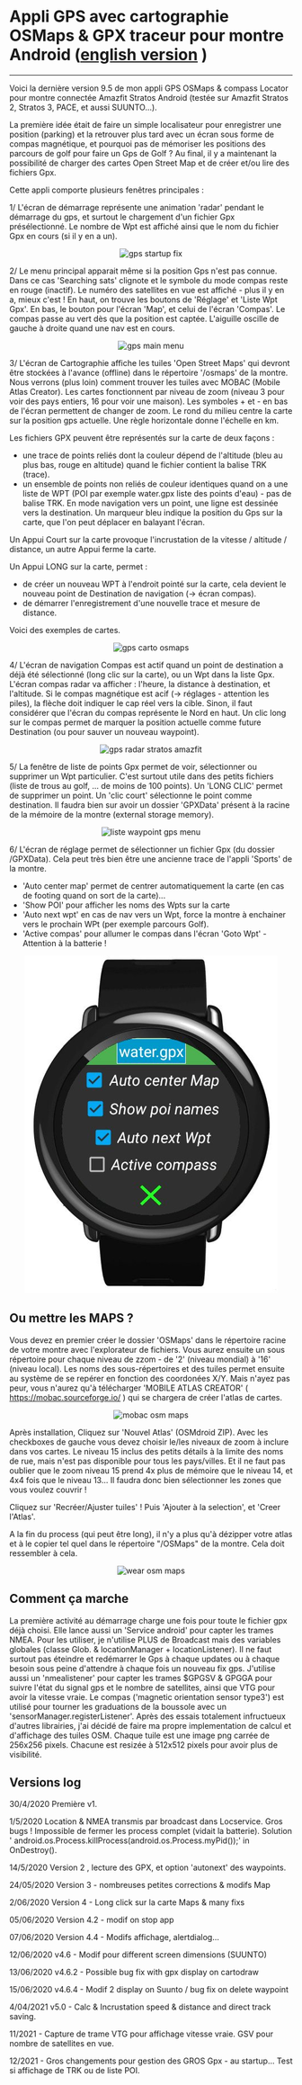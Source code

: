 # Appli GPS avec cartographie OSMaps & GPX traceur pour montre Android      ([english version](/readme-eng.md) )
----------------------------------------------------------------------
Voici la dernière version 9.5 de mon appli GPS OSMaps & compass Locator pour montre connectée Amazfit Stratos Android (testée sur Amazfit Stratos 2, Stratos 3, PACE, et aussi  SUUNTO...).

La première idée était de faire un simple localisateur pour enregistrer une position (parking) et la retrouver plus tard avec un écran sous forme de compas magnétique, et pourquoi pas de mémoriser les positions des parcours de golf pour faire un Gps de Golf ? Au final, il y a maintenant la possibilité de charger des cartes Open Street Map et de créer et/ou lire des fichiers Gpx.

Cette appli comporte plusieurs fenêtres principales :

1/ L'écran de démarrage représente une animation 'radar' pendant le démarrage du gps, et surtout le chargement d'un fichier Gpx présélectionné.
Le nombre de Wpt est affiché ainsi que le nom du fichier Gpx en cours (si il y en a un).

<center><img src="/1-startscreen.jpg" alt="gps startup fix"/></center>

2/ Le menu principal apparait même si la position Gps n'est pas connue. Dans ce cas 'Searching sats' clignote et le symbole du mode compas reste en rouge (inactif). Le numéro des satellites en vue est affiché - plus il y en a, mieux c'est !
En haut, on trouve les boutons de 'Réglage' et 'Liste Wpt Gpx'.
En bas, le bouton pour l'écran 'Map', et celui de l'écran 'Compas'. Le compas passe au vert dès que la position est captée. L'aiguille oscille de gauche à droite quand une nav est en cours.

<center><img src="/2-main-screen.jpg" alt="gps main menu"/></center>

3/ L'écran de Cartographie affiche les tuiles 'Open Street Maps' qui devront être stockées à l'avance (offline) dans le répertoire '/osmaps' de la montre. Nous verrons (plus loin) comment trouver les tuiles avec MOBAC (Mobile Atlas Creator). Les cartes fonctionnent par niveau de zoom (niveau 3 pour voir des pays entiers, 16 pour voir une maison). Les symboles + et - en bas de l'écran permettent de changer de zoom. Le rond du milieu centre la carte sur la position gps actuelle. Une règle horizontale donne l'échelle en km.

Les fichiers GPX peuvent être représentés sur la carte de deux façons :
- une trace de points reliés dont la couleur dépend de l'altitude (bleu au plus bas, rouge en altitude) quand le fichier contient la balise TRK (trace).
- un ensemble de points non reliés de couleur identiques quand on a une liste de WPT (POI par exemple water.gpx liste des points d'eau) - pas de balise TRK.
En mode navigation vers un point, une ligne est dessinée vers la destination.
Un marqueur bleu indique la position du Gps sur la carte, que l'on peut déplacer en balayant l'écran.

Un Appui Court sur la carte provoque l'incrustation de la vitesse / altitude / distance, un autre Appui ferme la carte.

Un Appui LONG sur la carte, permet :
- de créer un nouveau WPT à l'endroit pointé sur la carte, cela devient le nouveau point de Destination de navigation (-> écran compas). 
- de démarrer l'enregistrement d'une nouvelle trace et mesure de distance.

Voici des exemples de cartes.

<center><img src="/cartos-2020-06-01.jpg" alt="gps carto osmaps"/></center>

4/ L'écran de navigation Compas est actif quand un point de destination a déjà été sélectionné (long clic sur la carte), ou un Wpt dans la liste Gpx.
L'écran compas radar va afficher : l'heure, la distance à destination, et l'altitude.
Si le compas magnétique est acif (-> réglages - attention les piles), la flèche doit indiquer le cap réel vers la cible. Sinon, il faut considérer que l'écran du compas représente le Nord en haut.
Un clic long sur le compas permet de marquer la position actuelle comme future Destination (ou pour sauver un nouveau waypoint).

<center><img src="/5-scann.jpg" alt="gps radar stratos amazfit"/></center>

5/ La fenêtre de liste de points Gpx permet de voir, sélectionner ou supprimer un Wpt particulier. C'est surtout utile dans des petits fichiers (liste de trous au golf, ... de moins de 100 points).
Un 'LONG CLIC' permet de supprimer un point. Un 'clic court' sélectionne le point comme destination.
Il faudra bien sur avoir un dossier 'GPXData' présent à la racine de la mémoire de la montre (external storage memory).

<center><img src="/3-wpt-liste.jpg" alt="liste waypoint gps menu"/></center>

6/ L'écran de réglage permet de sélectionner un fichier Gpx (du dossier /GPXData). Cela peut très bien être une ancienne trace de l'appli 'Sports' de la montre.
- 'Auto center map' permet de centrer automatiquement la carte (en cas de footing quand on sort de la carte)...
- 'Show POI' pour afficher les noms des Wpts sur la carte
- 'Auto next wpt' en cas de nav vers un Wpt, force la montre à enchainer vers le prochain WPt (per exemple parcours Golf).
- 'Active compas' pour allumer le compas dans l'écran 'Goto Wpt' - Attention à la batterie !

<center><img src="/4-setting.jpg" alt="gps radar stratos 2"/></center>

Ou mettre les MAPS ?
-------------------
Vous devez en premier créer le dossier 'OSMaps' dans le répertoire racine de votre montre avec l'explorateur de fichiers.
Vous aurez ensuite un sous répertoire pour chaque niveau de zzom - de '2' (niveau mondial) à '16' (niveau local).
Les noms des sous-répertoires et des tuiles permet ensuite au système de se repérer en fonction des coordonées X/Y.
Mais n'ayez pas peur, vous n'aurez qu'à télécharger 'MOBILE ATLAS CREATOR' ( https://mobac.sourceforge.io/ ) qui se chargera de créer l'atlas de cartes.

<center><img src="/mobac1.jpg" alt="mobac osm maps"/></center>

Après installation, Cliquez sur 'Nouvel Atlas' (OSMdroid ZIP). Avec les checkboxes de gauche vous devez choisir le/les niveaux de zoom à inclure dans vos cartes.
Le niveau 15 inclus des petits détails à la limite des noms de rue, mais n'est pas disponible pour tous les pays/villes. Et il ne faut pas oublier que le zoom niveau 15 prend 4x plus de mémoire que le niveau 14, et 4x4 fois que le niveau 13... Il faudra donc bien sélectionner les zones que vous voulez couvrir !

Cliquez sur 'Recréer/Ajuster tuiles' !
Puis 'Ajouter à la selection', et 'Creer l'Atlas'.

A la fin du process (qui peut être long), il n'y a plus qu'à dézipper votre atlas et à le copier tel quel dans le répertoire "/OSMaps" de la montre.
Cela doit ressembler à cela.

<center><img src="/osmaps-wear1.jpg" alt="wear osm maps"/></center>

Comment ça marche
-----------------
La première activité au démarrage charge une fois pour toute le fichier gpx déjà choisi. Elle lance aussi un 'Service android' pour capter les trames NMEA. Pour les utiliser, je n'utilise PLUS de Broadcast mais des variables globales (classe Glob. & locationManager + locationListener). Il ne faut surtout pas éteindre et redémarrer le Gps à chaque updates ou à chaque besoin sous peine d'attendre à chaque fois un nouveau fix gps.
J'utilise aussi un 'nmealistener' pour capter les trames $GPGSV & GPGGA pour suivre l'état du signal gps et le nombre de satellites, ainsi que VTG pour avoir la vitesse vraie.
Le compas ('magnetic orientation sensor type3') est utilisé pour tourner les graduations de la boussole avec un 'sensorManager.registerListener'.
Après des essais totalement infructueux d'autres librairies, j'ai décidé de faire ma propre implementation de calcul et d'affichage des tuiles OSM. Chaque tuile est une image png carrée de 256x256 pixels. Chacune est resizée à 512x512 pixels pour avoir plus de visibilité.

Versions log
------------
30/4/2020 Première v1.

1/5/2020  Location & NMEA transmis par broadcast dans Locservice.
          Gros bugs ! Impossible de fermer les process complet (vidait la batterie). Solution ' android.os.Process.killProcess(android.os.Process.myPid());' in OnDestroy().
         
14/5/2020  Version 2 , lecture des GPX, et option 'autonext' des waypoints.

24/05/2020 Version 3 - nombreuses petites corrections & modifs Map

2/06/2020  Version 4 - Long click sur la carte Maps & many fixs

05/06/2020 Version 4.2 - modif on stop app

07/06/2020 Version 4.4 - Modifs affichage, alertdialog...

12/06/2020 v4.6 - Modif pour different screen dimensions (SUUNTO)

13/06/2020 v4.6.2 - Possible bug fix with gpx display on cartodraw

15/06/2020 v4.6.4 - Modif 2 display on Suunto / bug fix on delete waypoint 

4/04/2021 v5.0 - Calc & Incrustation speed & distance and direct track saving.

11/2021 - Capture de trame VTG pour affichage vitesse vraie. GSV pour nombre de satellites en vue.

12/2021 - Gros changements pour gestion des GROS Gpx - au startup...
         Test si affichage de TRK ou de liste POI.



